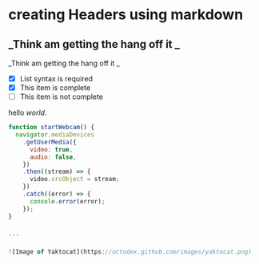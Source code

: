 # creating Headers using markdown
  ## \_Think am getting the hang off it \_
 \_Think am getting the hang off it \_
 
- [x] List syntax is required
- [x] This item is complete
- [ ] This item is not complete

hello _world_.
```javascript
function startWebcam() {
  navigator.mediaDevices
    .getUserMedia({
      video: true,
      audio: false,
    })
    .then((stream) => {
      video.srcObject = stream;
    })
    .catch((error) => {
      console.error(error);
    });
}


´´´

![Image of Yaktocat](https://octodex.github.com/images/yaktocat.png)
